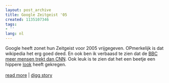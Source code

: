 ```yaml
---
layout: post_archive
title: Google Zeitgeist '05
created: 1135107346
tags:
- ''
lang: nl
---
```

Google heeft zonet hun Zeitgeist voor 2005 vrijgegeven. OPmerkelijk is dat wikipedia het erg goed deed. En ook ben ik verbaasd te zien dat de [BBC meer mensen trekt dan CNN](http://www.google.com/press/zeitgeist2005/worldaffairs.html). Ook leuk is te zien dat het een beetje een hippere [look](http://www.google.com/press/zeitgeist2004.html) heeft gekregen.<br /><br />[read more](http://www.google.com/zeitgeist2005)&nbsp;|&nbsp;[digg story](http://digg.com/links/Google_Zeitgeist_05)
